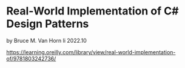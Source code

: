 # Real-World Implementation of C# Design Patterns
by Bruce M. Van Horn li   2022.10

https://learning.oreilly.com/library/view/real-world-implementation-of/9781803242736/
